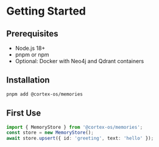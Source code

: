 # Getting Started

## Prerequisites
- Node.js 18+
- pnpm or npm
- Optional: Docker with Neo4j and Qdrant containers

## Installation
```bash
pnpm add @cortex-os/memories
```

## First Use
```typescript
import { MemoryStore } from '@cortex-os/memories';
const store = new MemoryStore();
await store.upsert({ id: 'greeting', text: 'hello' });
```
